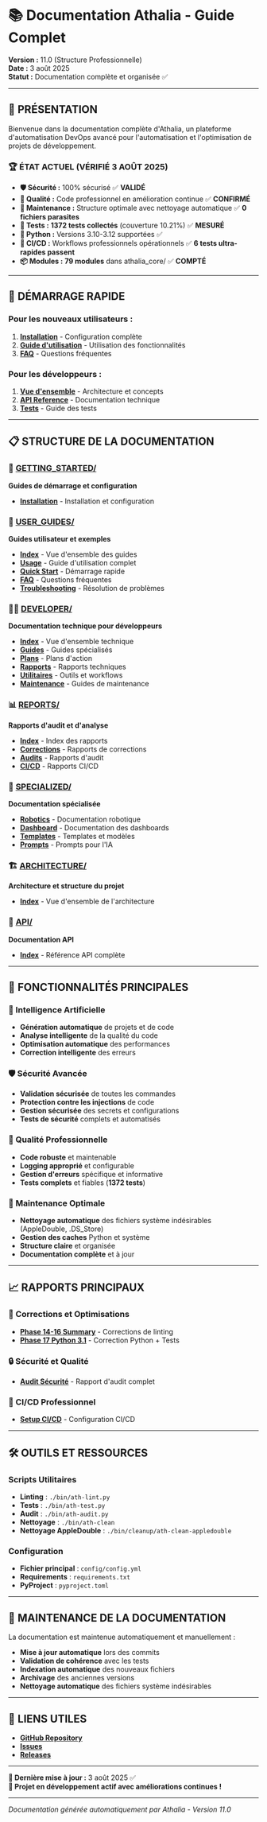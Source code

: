 # 📚 Documentation Athalia - Guide Complet

**Version :** 11.0 (Structure Professionnelle)  
**Date :** 3 août 2025  
**Statut :** Documentation complète et organisée ✅  

---

## 🎯 **PRÉSENTATION**

Bienvenue dans la documentation complète d'Athalia, un plateforme d'automatisation DevOps avancé pour l'automatisation et l'optimisation de projets de développement.

### **🏆 ÉTAT ACTUEL (VÉRIFIÉ 3 AOÛT 2025)**
- **🛡️ Sécurité :** 100% sécurisé ✅ **VALIDÉ**
- **🎯 Qualité :** Code professionnel en amélioration continue ✅ **CONFIRMÉ**
- **🧹 Maintenance :** Structure optimale avec nettoyage automatique ✅ **0 fichiers parasites**
- **🧪 Tests :** **1372 tests collectés** (couverture 10.21%) ✅ **MESURÉ**
- **🐍 Python :** Versions 3.10-3.12 supportées ✅
- **🔄 CI/CD :** Workflows professionnels opérationnels ✅ **6 tests ultra-rapides passent**
- **📦 Modules :** **79 modules** dans athalia_core/ ✅ **COMPTÉ**

---

## 🚀 **DÉMARRAGE RAPIDE**

### **Pour les nouveaux utilisateurs :**
1. **[Installation](GETTING_STARTED/INSTALLATION.md)** - Configuration complète
2. **[Guide d'utilisation](USER_GUIDES/USAGE.md)** - Utilisation des fonctionnalités
3. **[FAQ](USER_GUIDES/FAQ.md)** - Questions fréquentes

### **Pour les développeurs :**
1. **[Vue d'ensemble](DEVELOPER/INDEX.md)** - Architecture et concepts
2. **[API Reference](API/INDEX.md)** - Documentation technique
3. **[Tests](DEVELOPER/GUIDES/TESTING.md)** - Guide des tests

---

## 📋 **STRUCTURE DE LA DOCUMENTATION**

### **🚀 [GETTING_STARTED/](GETTING_STARTED/)**
**Guides de démarrage et configuration**
- **[Installation](GETTING_STARTED/INSTALLATION.md)** - Installation et configuration

### **👥 [USER_GUIDES/](USER_GUIDES/)**
**Guides utilisateur et exemples**
- **[Index](USER_GUIDES/INDEX.md)** - Vue d'ensemble des guides
- **[Usage](USER_GUIDES/USAGE.md)** - Guide d'utilisation complet
- **[Quick Start](USER_GUIDES/QUICK_START.md)** - Démarrage rapide
- **[FAQ](USER_GUIDES/FAQ.md)** - Questions fréquentes
- **[Troubleshooting](USER_GUIDES/TROUBLESHOOTING.md)** - Résolution de problèmes

### **👨‍💻 [DEVELOPER/](DEVELOPER/)**
**Documentation technique pour développeurs**
- **[Index](DEVELOPER/INDEX.md)** - Vue d'ensemble technique
- **[Guides](DEVELOPER/GUIDES/)** - Guides spécialisés
- **[Plans](DEVELOPER/PLANS/)** - Plans d'action
- **[Rapports](DEVELOPER/REPORTS/)** - Rapports techniques
- **[Utilitaires](DEVELOPER/UTILITIES/)** - Outils et workflows
- **[Maintenance](DEVELOPER/MAINTENANCE/)** - Guides de maintenance

### **📊 [REPORTS/](REPORTS/)**
**Rapports d'audit et d'analyse**
- **[Index](REPORTS/README.md)** - Index des rapports
- **[Corrections](REPORTS/CORRECTIONS/)** - Rapports de corrections
- **[Audits](REPORTS/AUDITS/)** - Rapports d'audit
- **[CI/CD](REPORTS/CI_CD/)** - Rapports CI/CD

### **🔧 [SPECIALIZED/](SPECIALIZED/)**
**Documentation spécialisée**
- **[Robotics](SPECIALIZED/robotics/)** - Documentation robotique
- **[Dashboard](SPECIALIZED/DASHBOARD/)** - Documentation des dashboards
- **[Templates](SPECIALIZED/TEMPLATES/)** - Templates et modèles
- **[Prompts](SPECIALIZED/prompts/)** - Prompts pour l'IA

### **🏗️ [ARCHITECTURE/](ARCHITECTURE/)**
**Architecture et structure du projet**
- **[Index](ARCHITECTURE/INDEX.md)** - Vue d'ensemble de l'architecture

### **🔌 [API/](API/)**
**Documentation API**
- **[Index](API/INDEX.md)** - Référence API complète

---

## 🎯 **FONCTIONNALITÉS PRINCIPALES**

### **🤖 Intelligence Artificielle**
- **Génération automatique** de projets et de code
- **Analyse intelligente** de la qualité du code
- **Optimisation automatique** des performances
- **Correction intelligente** des erreurs

### **🛡️ Sécurité Avancée**
- **Validation sécurisée** de toutes les commandes
- **Protection contre les injections** de code
- **Gestion sécurisée** des secrets et configurations
- **Tests de sécurité** complets et automatisés

### **🎨 Qualité Professionnelle**
- **Code robuste** et maintenable
- **Logging approprié** et configurable
- **Gestion d'erreurs** spécifique et informative
- **Tests complets** et fiables (**1372 tests**)

### **🧹 Maintenance Optimale**
- **Nettoyage automatique** des fichiers système indésirables (AppleDouble, .DS_Store)
- **Gestion des caches** Python et système
- **Structure claire** et organisée
- **Documentation complète** et à jour

---

## 📈 **RAPPORTS PRINCIPAUX**

### **🔧 Corrections et Optimisations**
- **[Phase 14-16 Summary](REPORTS/CORRECTIONS/PHASE_14_16_SUMMARY.md)** - Corrections de linting
- **[Phase 17 Python 3.1](REPORTS/CORRECTIONS/CORRECTION_PYTHON_3_1_PHASE17_20250731.md)** - Correction Python + Tests

### **🔒 Sécurité et Qualité**
- **[Audit Sécurité](REPORTS/AUDITS/AUDIT_SECURITY_QUALITY_REPORT.md)** - Rapport d'audit complet

### **🔄 CI/CD Professionnel**
- **[Setup CI/CD](REPORTS/CI_CD/CI_CD_PROFESSIONAL_SETUP_COMPLETE.md)** - Configuration CI/CD

---

## 🛠️ **OUTILS ET RESSOURCES**

### **Scripts Utilitaires**
- **Linting** : `./bin/ath-lint.py`
- **Tests** : `./bin/ath-test.py`
- **Audit** : `./bin/ath-audit.py`
- **Nettoyage** : `./bin/ath-clean`
- **Nettoyage AppleDouble** : `./bin/cleanup/ath-clean-appledouble`

### **Configuration**
- **Fichier principal** : `config/config.yml`
- **Requirements** : `requirements.txt`
- **PyProject** : `pyproject.toml`

---

## 📝 **MAINTENANCE DE LA DOCUMENTATION**

La documentation est maintenue automatiquement et manuellement :
- **Mise à jour automatique** lors des commits
- **Validation de cohérence** avec les tests
- **Indexation automatique** des nouveaux fichiers
- **Archivage** des anciennes versions
- **Nettoyage automatique** des fichiers système indésirables

---

## 🔗 **LIENS UTILES**

- **[GitHub Repository](https://github.com/arkalia-luna-system/ia-pipeline)**
- **[Issues](https://github.com/arkalia-luna-system/ia-pipeline/issues)**
- **[Releases](https://github.com/arkalia-luna-system/ia-pipeline/releases)**

---

**📅 Dernière mise à jour :** 3 août 2025 ✅  
**🎉 Projet en développement actif avec améliorations continues !**

---

*Documentation générée automatiquement par Athalia - Version 11.0*
